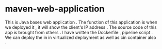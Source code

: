 # maven-web-application
This is Java bases web application . The function of this application is when we deployed it , it will show the client's IP address .
The source code of this app is brought from others . I have written the Dockerfile , pipeline script .
We can deploy the in in virtualized deployment as well as cin container also .
